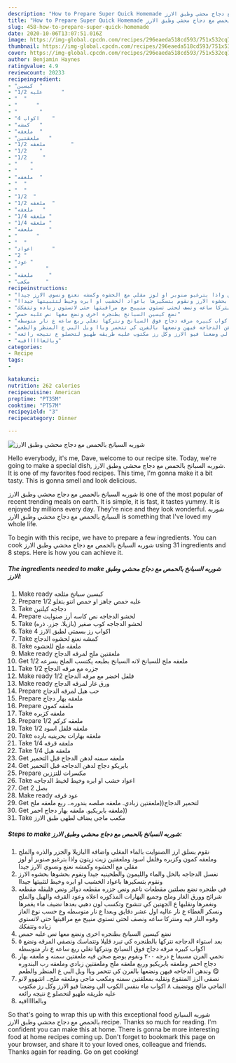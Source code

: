 ```yaml
---
description: "How to Prepare Super Quick Homemade شوربه السبانخ بالحمص مع دجاج محشي وطبق الارز"
title: "How to Prepare Super Quick Homemade شوربه السبانخ بالحمص مع دجاج محشي وطبق الارز"
slug: 458-how-to-prepare-super-quick-homemade
date: 2020-10-06T13:07:51.016Z
image: https://img-global.cpcdn.com/recipes/296eaeda518cd593/751x532cq70/الصورة-الرئيسية-لوصفةشوربه-السبانخ-بالحمص-مع-دجاج-محشي-وطبق-الارز.jpg
thumbnail: https://img-global.cpcdn.com/recipes/296eaeda518cd593/751x532cq70/الصورة-الرئيسية-لوصفةشوربه-السبانخ-بالحمص-مع-دجاج-محشي-وطبق-الارز.jpg
cover: https://img-global.cpcdn.com/recipes/296eaeda518cd593/751x532cq70/الصورة-الرئيسية-لوصفةشوربه-السبانخ-بالحمص-مع-دجاج-محشي-وطبق-الارز.jpg
author: Benjamin Haynes
ratingvalue: 4.9
reviewcount: 20233
recipeingredient:
- "كيسين  "
- "1/2 علبه      "
- "  "
- "      "
- "       "
- "4 اكواب    "
- "كمشه   "
- "ملعقه  "
- "ملعقتين   "
- "1/2 ملعقه        "
- "1/2    "
- "1/2     "
- "    "
- "    "
- "ملعقه  "
- "  "
- "  "
- "1/2  "
- "1/2 ملعقه  "
- "ملعقه   "
- "1/4 ملعقه "
- "1/4 ملعقه "
- "ملعقه     "
- "      "
- "  "
- "اعواد      "
- "2 "
- "عود "
- "         "
- "ملعقه     "
- "مكعب     "
recipeinstructions:
- "نقوم بسلق ارز االصنوايت بالماء المغلي واضافه االبازيلا والجزر والذره والملح وملعقه كمون وكزبره وفلفل اسود وملعقتين زيت زيتون واذا بترغبو صنوبر او لوز مقلي مع الحشوه وكمشه نعنع ونسوي الارز جيدا"
- "نغسل الدجاجه بالخل والماء والليمون والطحينيه جيدا ونقوم بحشوها بحشوه الارز ونقوم بتسكيرها باعواد الخشبب او ابره وخيط لتثبيتها جيداا"
- "في طنجره نضع بصلتين مقطعات ناعم ونص جزره مقطعه دوائر ونص فليفله مقطعه شرائح وورق الغار وملح وجميع البهارات المذكوره اعلاه وعود القرفه والهيل والملح ونغمرها ونقلبها ع الجهتين كي تتشوح وتكسب لون دهبي بعدها نضيف ماء يغمرها ونسكر الغطاء ع نار عاليه اول عشر دقايق وبعدا ع نار متوسطه وع حسب نوع الغاز وقوه النار فيه ومنتركا ساعه ونصف لحتى تستوي منييح مع مراقبتها حتى لاتستوي زياده وتتفكك"
- "نضع كيسين السبانخ بطنجره اخرى ونضع معها نص علبه حمص"
- "بعد استواء الدجاجه نتركها بالطنجره كي تبرد قليلا وتتماسك ونصفي المرقه ونضع ٥ اكواب كبيره مرقه دجاج فوق السبانخ ونتركها تغلي ربع ساعه ع نار متوسطه"
- "نحمي الفرن مسبقا ع درجه ٢٠٠ ونقوم بوضع صحن فيه ملعقتين سمنه و ملعقه بهار دجاج احمر وملعقه بابريكيو وربع ملعقه ملح وملعقتين زبادي وملعقه رب البندوره وندهن الدجاجه فيهن ونضعها بالفرن كي تتحمر وياا ويل البي ع المنظر والطعم 😋"
- "نصفي الرز المنقوع ونقليه بمعلقتين سمنه ومكعب ماجي وملعقه ملح.. انتبهوو لانو الماجي مالح وونضيف ٨ اكواب ماء بنفس الكوب الي وضعنا فيو الارز وكل رز مكتوب عليه طريقه طهيو لتحصلو ع نتيجه رائعه"
- "وبالعااااافيه"
categories:
- Recipe
tags:
- 

katakunci:  
nutrition: 262 calories
recipecuisine: American
preptime: "PT35M"
cooktime: "PT57M"
recipeyield: "3"
recipecategory: Dinner

---
```



![شوربه السبانخ بالحمص مع دجاج محشي وطبق الارز](https://img-global.cpcdn.com/recipes/296eaeda518cd593/751x532cq70/الصورة-الرئيسية-لوصفةشوربه-السبانخ-بالحمص-مع-دجاج-محشي-وطبق-الارز.jpg)

Hello everybody, it's me, Dave, welcome to our recipe site. Today, we're going to make a special dish, شوربه السبانخ بالحمص مع دجاج محشي وطبق الارز. It is one of my favorites food recipes. This time, I'm gonna make it a bit tasty. This is gonna smell and look delicious.



شوربه السبانخ بالحمص مع دجاج محشي وطبق الارز is one of the most popular of recent trending meals on earth. It is simple, it is fast, it tastes yummy. It is enjoyed by millions every day. They're nice and they look wonderful. شوربه السبانخ بالحمص مع دجاج محشي وطبق الارز is something that I've loved my whole life.


To begin with this recipe, we have to prepare a few ingredients. You can cook شوربه السبانخ بالحمص مع دجاج محشي وطبق الارز using 31 ingredients and 8 steps. Here is how you can achieve it.

<!--inarticleads1-->

##### The ingredients needed to make شوربه السبانخ بالحمص مع دجاج محشي وطبق الارز:

1. Make ready كيسين سبانخ مثلجه
1. Prepare 1/2 علبه حمص جاهز او حمص انتو بتغلو
1. Take  دجاجه كيلتين
1. Prepare  لحشو الدجاجه نص كاسه أرز صنوايت
1. Take  لحشو الدجاجه كوب صغير (بازيلا. جزر. ذره)
1. Take 4 اكواب رز بسمتي لطبق الارز
1. Take كمشه نعنع لحشوه الدجاج
1. Take ملعقه ملح للحشوه
1. Make ready ملعقتين ملح لمرقه الدجاج
1. Get 1/2 ملعقه ملح للسبانخ لانه السبانخ بطبعه يكتسب الملح بسرعه
1. Take 1/2 جزره مع مرقه الدجاج
1. Make ready 1/2 فلفل اخضر مع مرقه الدجاج
1. Make ready  ورق غار لمرقه الدجاج
1. Prepare  حب هيل لمرقه الدجاج
1. Prepare ملعقه بهار دجاج
1. Prepare  ملعقه كمون
1. Take  ملعقه كزبره
1. Prepare 1/2 ملعقه كركم
1. Take 1/2 ملعقه فلفل اسود
1. Take ملعقه بهارات بحرينيه بارده
1. Take 1/4 ملعقه قرفه
1. Take 1/4 ملعقه هيل
1. Get ملعقه سمنه لدهن الدجاج قبل التحمير
1. Get  بابريكو دجاج لدهن الدجاجه قبل التحمير
1. Prepare  مكسرات للتززين
1. Take اعواد خشب او ابره وخيط لخيط الدجاجه
1. Get 2 بصل
1. Make ready عود قرفه
1. Get  لتحمير الدجاج((ملعقتين زبادي. ملعقه صلصه بندوره.. ربع ملعقه ملح
1. Get ملعقه بابريكيو. ملعقه بهار دجاج احمر))
1. Take مكعب ماجي يضاف لطهي طبق الارز




<!--inarticleads2-->

##### Steps to make شوربه السبانخ بالحمص مع دجاج محشي وطبق الارز:

1. نقوم بسلق ارز االصنوايت بالماء المغلي واضافه االبازيلا والجزر والذره والملح وملعقه كمون وكزبره وفلفل اسود وملعقتين زيت زيتون واذا بترغبو صنوبر او لوز مقلي مع الحشوه وكمشه نعنع ونسوي الارز جيدا
1. نغسل الدجاجه بالخل والماء والليمون والطحينيه جيدا ونقوم بحشوها بحشوه الارز ونقوم بتسكيرها باعواد الخشبب او ابره وخيط لتثبيتها جيداا
1. في طنجره نضع بصلتين مقطعات ناعم ونص جزره مقطعه دوائر ونص فليفله مقطعه شرائح وورق الغار وملح وجميع البهارات المذكوره اعلاه وعود القرفه والهيل والملح ونغمرها ونقلبها ع الجهتين كي تتشوح وتكسب لون دهبي بعدها نضيف ماء يغمرها ونسكر الغطاء ع نار عاليه اول عشر دقايق وبعدا ع نار متوسطه وع حسب نوع الغاز وقوه النار فيه ومنتركا ساعه ونصف لحتى تستوي منييح مع مراقبتها حتى لاتستوي زياده وتتفكك
1. نضع كيسين السبانخ بطنجره اخرى ونضع معها نص علبه حمص
1. بعد استواء الدجاجه نتركها بالطنجره كي تبرد قليلا وتتماسك ونصفي المرقه ونضع ٥ اكواب كبيره مرقه دجاج فوق السبانخ ونتركها تغلي ربع ساعه ع نار متوسطه
1. نحمي الفرن مسبقا ع درجه ٢٠٠ ونقوم بوضع صحن فيه ملعقتين سمنه و ملعقه بهار دجاج احمر وملعقه بابريكيو وربع ملعقه ملح وملعقتين زبادي وملعقه رب البندوره وندهن الدجاجه فيهن ونضعها بالفرن كي تتحمر وياا ويل البي ع المنظر والطعم 😋
1. نصفي الرز المنقوع ونقليه بمعلقتين سمنه ومكعب ماجي وملعقه ملح.. انتبهوو لانو الماجي مالح وونضيف ٨ اكواب ماء بنفس الكوب الي وضعنا فيو الارز وكل رز مكتوب عليه طريقه طهيو لتحصلو ع نتيجه رائعه
1. وبالعااااافيه




So that's going to wrap this up with this exceptional food شوربه السبانخ بالحمص مع دجاج محشي وطبق الارز recipe. Thanks so much for reading. I'm confident you can make this at home. There is gonna be more interesting food at home recipes coming up. Don't forget to bookmark this page on your browser, and share it to your loved ones, colleague and friends. Thanks again for reading. Go on get cooking!
